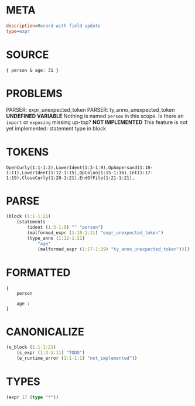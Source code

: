 # META
~~~ini
description=Record with field update
type=expr
~~~
# SOURCE
~~~roc
{ person & age: 31 }
~~~
# PROBLEMS
PARSER: expr_unexpected_token
PARSER: ty_anno_unexpected_token
**UNDEFINED VARIABLE**
Nothing is named ``person`` in this scope.
Is there an `import` or `exposing` missing up-top?
**NOT IMPLEMENTED**
This feature is not yet implemented: statement type in block
# TOKENS
~~~zig
OpenCurly(1:1-1:2),LowerIdent(1:3-1:9),OpAmpersand(1:10-1:11),LowerIdent(1:12-1:15),OpColon(1:15-1:16),Int(1:17-1:19),CloseCurly(1:20-1:21),EndOfFile(1:21-1:21),
~~~
# PARSE
~~~clojure
(block (1:1-1:21)
	(statements
		(ident (1:3-1:9) "" "person")
		(malformed_expr (1:10-1:11) "expr_unexpected_token")
		(type_anno (1:12-1:21)
			"age"
			(malformed_expr (1:17-1:19) "ty_anno_unexpected_token"))))
~~~
# FORMATTED
~~~roc
{
	person
	
	age : 
}
~~~
# CANONICALIZE
~~~clojure
(e_block (1:1-1:21)
	(s_expr (1:3-1:11) "TODO")
	(e_runtime_error (1:1-1:1) "not_implemented"))
~~~
# TYPES
~~~clojure
(expr 17 (type "*"))
~~~